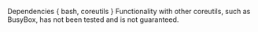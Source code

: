 Dependencies {
    bash,
    coreutils
}
Functionality with other coreutils, such as BusyBox, has not been tested and is not guaranteed.
